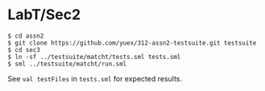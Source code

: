 # LabT/Sec2

    $ cd assn2
    $ git clone https://github.com/yuex/312-assn2-testsuite.git testsuite
    $ cd sec3
    $ ln -sf ../testsuite/matcht/tests.sml tests.sml
    $ sml ../testsuite/matcht/run.sml

See `val testFiles` in `tests.sml` for expected results.
